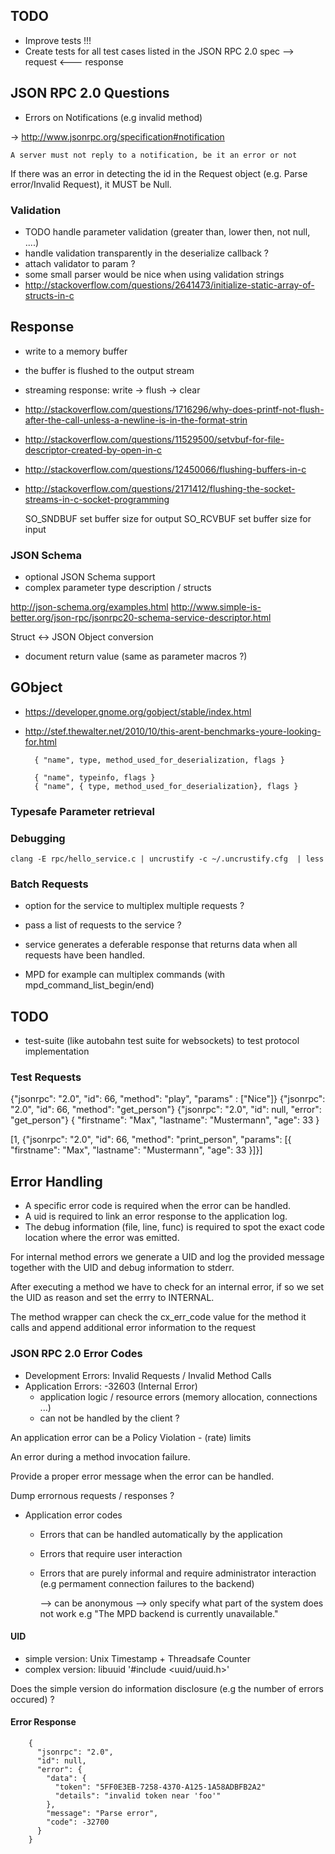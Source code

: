 ## TODO

* Improve tests !!! 
* Create tests for all test cases listed in the JSON RPC 2.0 spec
--> request <--- response 

## JSON RPC 2.0 Questions

* Errors on Notifications (e.g invalid method)

-> http://www.jsonrpc.org/specification#notification 

	A server must not reply to a notification, be it an error or not

If there was an error in detecting the id in the 
Request object (e.g. Parse error/Invalid Request), it MUST be Null.

### Validation

* TODO handle parameter validation (greater than, lower then, not null, ....)
* handle validation transparently in the deserialize callback ?
* attach validator to param ?
* some small parser would be nice when using validation strings
* http://stackoverflow.com/questions/2641473/initialize-static-array-of-structs-in-c


## Response

* write to a memory buffer
* the buffer is flushed to the output stream
* streaming response: write -> flush -> clear 

* http://stackoverflow.com/questions/1716296/why-does-printf-not-flush-after-the-call-unless-a-newline-is-in-the-format-strin
* http://stackoverflow.com/questions/11529500/setvbuf-for-file-descriptor-created-by-open-in-c
* http://stackoverflow.com/questions/12450066/flushing-buffers-in-c
* http://stackoverflow.com/questions/2171412/flushing-the-socket-streams-in-c-socket-programming
 
	 SO_SNDBUF       set buffer size for output
	 SO_RCVBUF       set buffer size for input
 
 
### JSON Schema

* optional JSON Schema support
* complex parameter type description / structs

http://json-schema.org/examples.html
http://www.simple-is-better.org/json-rpc/jsonrpc20-schema-service-descriptor.html

Struct <-> JSON Object conversion

* document return value (same as parameter macros ?)

## GObject

* https://developer.gnome.org/gobject/stable/index.html
* http://stef.thewalter.net/2010/10/this-arent-benchmarks-youre-looking-for.html


		{ "name", type, method_used_for_deserialization, flags }
		
		{ "name", typeinfo, flags }
		{ "name", { type, method_used_for_deserialization}, flags }


### Typesafe Parameter retrieval

### Debugging

	clang -E rpc/hello_service.c | uncrustify -c ~/.uncrustify.cfg  | less

### Batch Requests


* option for the service to multiplex multiple requests ?
* pass a list of requests to the service ?
* service generates a deferable response that returns data when all requests have been handled.

* MPD for example can multiplex commands (with mpd_command_list_begin/end)

## TODO 

* test-suite (like autobahn test suite for websockets) to test protocol implementation


### Test Requests


{"jsonrpc": "2.0", "id": 66, "method": "play", "params" : ["Nice"]}
{"jsonrpc": "2.0", "id": 66, "method": "get_person"}
{"jsonrpc": "2.0", "id": null, "error": "get_person"}
{ "firstname": "Max", "lastname": "Mustermann", "age": 33 }

[1, {"jsonrpc": "2.0", "id": 66, "method": "print_person", "params": [{ "firstname": "Max", "lastname": "Mustermann", "age": 33 }]}]


## Error Handling

* A specific error code is required when the error can be handled.
* A uid is required to link an error response to the application log.
* The debug information (file, line, func) is required to spot 
  the exact code location where the error was emitted.

For internal method errors we generate a UID and log
the provided message together with the UID and debug information to stderr.

After executing a method we have to check for an internal error, if so
we set the UID as reason and set the errry to INTERNAL.

The method wrapper can check the cx_err_code value for the method it calls
and append additional error information to the request


### JSON RPC 2.0 Error Codes

* Development Errors: Invalid Requests / Invalid Method Calls
* Application Errors:  -32603 (Internal Error)
    * application logic / resource errors (memory allocation, connections ...)
    * can not be handled by the client ?

An application error can be a Policy Violation 
    - (rate) limits

An error during a method invocation failure.

Provide a proper error message when the error can be handled.

Dump errornous requests / responses ?

* Application error codes   

    * Errors that can be handled automatically by the application
    * Errors that require user interaction
    
    * Errors that are purely informal and require administrator interaction (e.g permament connection failures to the backend)
    
        --> can be anonymous
        --> only specify what part of the system does not work
            e.g "The MPD backend is currently unavailable."

#### UID

- simple version: Unix Timestamp + Threadsafe Counter
- complex version: libuuid '#include <uuid/uuid.h>'

Does the simple version do information disclosure (e.g the number of errors occured) ?

#### Error Response

        {
          "jsonrpc": "2.0",
          "id": null,
          "error": {
            "data": {
              "token": "5FF0E3EB-7258-4370-A125-1A58ADBFB2A2"
              "details": "invalid token near 'foo'"
            },
            "message": "Parse error",
            "code": -32700
          }
        }